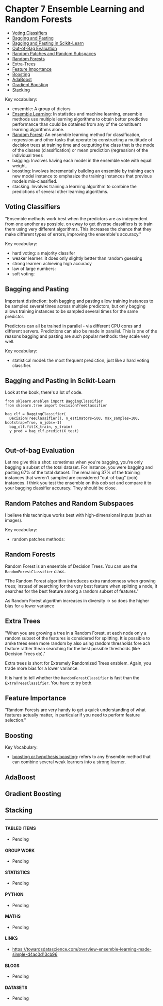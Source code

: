 # Chapter 7 Ensemble Learning and Random Forests

- [Voting Classifiers](#voting-classifiers)
- [Bagging and Pasting](#bagging-and-pasting)
- [Bagging and Pasting in Scikit-Learn](#bagging-and-pasting-in-scikit-learn)
- [Out-of-Bag Evaluation](#out-of-bag-evaluation)
- [Random Patches and Random Subspaces](#random-patches-and-random-subspaces)
- [Random Forests](#random-forests)
- [Extra-Trees](#extra-trees)
- [Feature Importance](#feature-importance)
- [Boosting](#boosting)
- [AdaBoost](#adaboost)
- [Gradient Boosting](#gradient-boosting)
- [Stacking](#stacking)

Key vocabulary:
- ensemble: A group of dictors
- [Ensemble Learning](https://en.wikipedia.org/wiki/Ensemble_learning): In statistics and machine learning, ensemble methods use multiple learning algorithms to obtain better predictive performance than could be obtained from any of the constituent learning algorithms alone. 
- [Random Forest](https://en.wikipedia.org/wiki/Random_forest): An ensemble learning method for classification, regression and other tasks that operate by constructing a multitude of decision trees at training time and outputting the class that is the mode of the classes (classification) or mean prediction (regression) of the individual trees
- bagging: Involves having each model in the ensemble vote with equal weight.
- boosting: Involves incrementally building an ensemble by training each new model instance to emphasize the training instances that previous models mis-classified.
- stacking: Involves training a learning algorithm to combine the predictions of several other learning algorithms.

## Voting Classifiers

"Ensemble methods work best when the predictors are as independent from one another as possible. on eway to get diverse classifiers is to train them using very different algorithms. This increases the chance that they make different types of errors, improving the ensemble's accuracy."

Key vocabulary:
- hard voting: a majority classifer
- weaker learner: it does only slightly better than random guessing
- strong learner: achieving high accuracy
- law of large numbers: 
- soft voting:

## Bagging and Pasting

Important distinction: both bagging and pasting allow training instances to be sampled several times across multiple predictors, but only bagging allows training instances to be sampled several times for the same predictor. 

Predictors can all be trained in parallel - via different CPU cores and different servers. Predictions can also be made in parallel. This is one of the reasons bagging and pasting are such popular methods: they scale very well. 

Key vocabulary:
- statistical model: the most frequent prediction, just like a hard voting classifier. 

## Bagging and Pasting in Scikit-Learn

Look at the book, there's a lot of code.

```
from sklearn.ensblem import BaggingClassifier
from sklearn.tree import DecisionTreeClassifier

bag_clf = BaggingClassifier(
  DecisionTreeClassifier(), n_estimators=500, max_samples=100, bootstrap=True, n_jobs=-1)
  bag_clf.fit(X_train, y_train)
  y_pred = bag_clf.predict(X_test)
  
```
## Out-of-bag Evaluation

Let me give this a shot: sometimes when you're bagging, you're only bagging a subset of the total dataset. For instance, you were bagging and pasting 67% of the total dataset. The remaining 37% of the training instances that weren't sampled are considered "out-of-bag" (oob) instances. I think you test the ensemble on this oob set and compare it to your bagging classifier accuracy. They should be close. 

## Random Patches and Random Subspaces

I believe this technique works best with high-dimensional inputs (such as images). 

Key vocabulary: 
- random patches methods: 

## Random Forests

Random Forest is an ensemble of Decision Trees. You can use the ```RandomForestClassifier``` class. 

"The Random Forest algorithm introduces extra randomness when growing trees; instead of searching for the very best feature when splitting a node, it searches for the best feature among a random subset of features."

As Random Forest algorithm increases in diversity -> so does the higher bias for a lower variance

## Extra Trees

"When you are growing a tree in a Random Forest, at each node only a random subset of the features is considered for splitting. It is possible to amke trees even more random by also using random thresholds fore ach feature rather thean searching for the best possible thresholds (like Decision Trees do)."

Extra trees is short for Extremely Randomized Trees ensblem. Again, you trade more bias for a lower variance. 

It is hard to tell whether the ```RandomForestClassifier``` is fast than the ```ExtraTreesClassifier```. You have to try both. 

## Feature Importance

"Random Forests are very handy to get a quick understanding of what features actually matter, in particular if you need to perform feature selection."

## Boosting

Key Vocabulary:
- [boosting or hypothesis boosting](https://en.wikipedia.org/wiki/Boosting_(machine_learning)): refers to any Ensemble method that can combine several weak learners into a strong learner. 

## AdaBoost

## Gradient Boosting

## Stacking 

___

#### TABLED ITEMS
- Pending

#### GROUP WORK
- Pending

#### STATISTICS
- Pending

#### PYTHON
- Pending

#### MATHS
- Pending

#### LINKS
- https://towardsdatascience.com/overview-ensemble-learning-made-simple-d4ac0d13cb96

#### BLOGS
- Pending

#### DATASETS
- Pending

